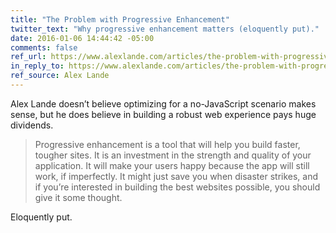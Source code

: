 ```yaml
---
title: "The Problem with Progressive Enhancement"
twitter_text: "Why progressive enhancement matters (eloquently put)."
date: 2016-01-06 14:44:42 -05:00
comments: false
ref_url: https://www.alexlande.com/articles/the-problem-with-progressive-enhancement/
in_reply_to: https://www.alexlande.com/articles/the-problem-with-progressive-enhancement/
ref_source: Alex Lande
---
```


Alex Lande doesn’t believe optimizing for a no-JavaScript scenario makes sense, but he does believe in building a robust web experience pays huge dividends.

> Progressive enhancement is a tool that will help you build faster, tougher sites. It is an investment in the strength and quality of your application. It will make your users happy because the app will still work, if imperfectly. It might just save you when disaster strikes, and if you’re interested in building the best websites possible, you should give it some thought.

Eloquently put.